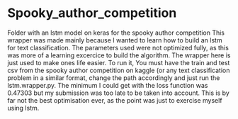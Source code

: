 # Spooky_author_competition
Folder with an lstm model on keras for the spooky author competition
This wrapper was made mainly because I wanted to learn how to build an lstm for text classification. The parameters used were not optimized fully, as this was more of a learning excercice to build the algorithm. The wrapper here is just used to make ones life easier.
To run it, You must have the train and test csv from the spooky author competition on kaggle (or any text classification problem in a similar format, change the path accordingly and just run the lstm.wrapper.py. The minimum I could get with the loss function was 0.47303 but my submission was too late to be taken into account. This is by far not the best optimisation ever, as the point was just to exercise myself using lstm.

